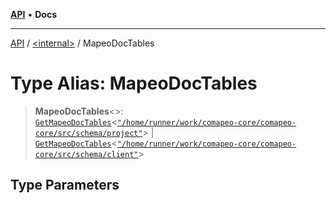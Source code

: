[**API**](../../README.md) • **Docs**

***

[API](../../README.md) / [\<internal\>](../README.md) / MapeoDocTables

# Type Alias: MapeoDocTables

> **MapeoDocTables**\<\>: [`GetMapeoDocTables`](GetMapeoDocTables.md)\<[`"/home/runner/work/comapeo-core/comapeo-core/src/schema/project"`](../namespaces/home_runner_work_comapeo-core_comapeo-core_src_schema_project/README.md)\> \| [`GetMapeoDocTables`](GetMapeoDocTables.md)\<[`"/home/runner/work/comapeo-core/comapeo-core/src/schema/client"`](../namespaces/home_runner_work_comapeo-core_comapeo-core_src_schema_client/README.md)\>

## Type Parameters
